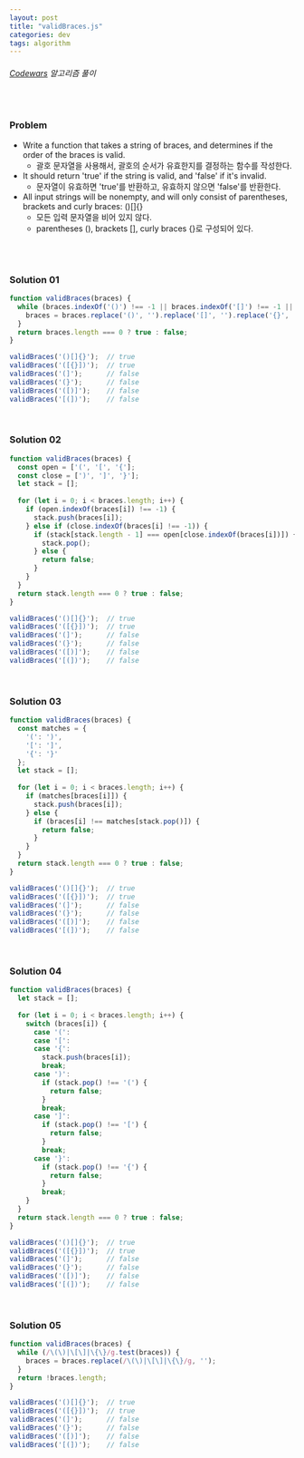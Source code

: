 ```yaml
---
layout: post
title: "validBraces.js"
categories: dev
tags: algorithm
---
```


###### [Codewars](https://www.codewars.com) 알고리즘 풀이

<br>

### Problem

- Write a function that takes a string of braces, and determines if the order of the braces is valid.
  - 괄호 문자열을 사용해서, 괄호의 순서가 유효한지를 결정하는 함수를 작성한다.
- It should return 'true' if the string is valid, and 'false' if it's invalid.
  - 문자열이 유효하면 'true'를 반환하고, 유효하지 않으면 'false'를 반환한다.
- All input strings will be nonempty, and will only consist of parentheses, brackets and curly braces: \()\[]\{}
  - 모든 입력 문자열을 비어 있지 않다.
  - parentheses \(), brackets \[], curly braces \{}로 구성되어 있다.

<br>

<br>

### Solution 01

```js
function validBraces(braces) {
  while (braces.indexOf('()') !== -1 || braces.indexOf('[]') !== -1 || braces.indexOf('{}') !== -1) {
    braces = braces.replace('()', '').replace('[]', '').replace('{}', '');
  }
  return braces.length === 0 ? true : false;
}

validBraces('()[]{}');  // true
validBraces('([{}])');  // true
validBraces('(]');      // false
validBraces('(}');      // false
validBraces('([)]');    // false
validBraces('[(])');    // false
```

<br>

### Solution 02

```js
function validBraces(braces) {
  const open = ['(', '[', '{'];
  const close = [')', ']', '}'];
  let stack = [];
  
  for (let i = 0; i < braces.length; i++) {
    if (open.indexOf(braces[i]) !== -1) {
      stack.push(braces[i]);
    } else if (close.indexOf(braces[i] !== -1)) {
      if (stack[stack.length - 1] === open[close.indexOf(braces[i])]) {
        stack.pop();
      } else {
        return false;
      }
    }
  }
  return stack.length === 0 ? true : false;
}

validBraces('()[]{}');  // true
validBraces('([{}])');  // true
validBraces('(]');      // false
validBraces('(}');      // false
validBraces('([)]');    // false
validBraces('[(])');    // false
```

<br>

### Solution 03

```js
function validBraces(braces) {
  const matches = {
    '(': ')',
    '[': ']',
    '{': '}'
  };
  let stack = [];
  
  for (let i = 0; i < braces.length; i++) {
    if (matches[braces[i]]) {
      stack.push(braces[i]);
    } else {
      if (braces[i] !== matches[stack.pop()]) {
        return false;
      }
    }
  }
  return stack.length === 0 ? true : false;
}

validBraces('()[]{}');  // true
validBraces('([{}])');  // true
validBraces('(]');      // false
validBraces('(}');      // false
validBraces('([)]');    // false
validBraces('[(])');    // false
```

<br>

### Solution 04

```js
function validBraces(braces) {
  let stack = [];
  
  for (let i = 0; i < braces.length; i++) {
    switch (braces[i]) {
      case '(':
      case '[':
      case '{':
        stack.push(braces[i]);
        break;
      case ')':
        if (stack.pop() !== '(') {
          return false;
        }
        break;
      case ']':
        if (stack.pop() !== '[') {
          return false;
        }
        break;
      case '}':
        if (stack.pop() !== '{') {
          return false;
        }
        break;
    }
  }
  return stack.length === 0 ? true : false;
}

validBraces('()[]{}');  // true
validBraces('([{}])');  // true
validBraces('(]');      // false
validBraces('(}');      // false
validBraces('([)]');    // false
validBraces('[(])');    // false
```

<br>

### Solution 05

```js
function validBraces(braces) {
  while (/\(\)|\[\]|\{\}/g.test(braces)) {
    braces = braces.replace(/\(\)|\[\]|\{\}/g, '');
  }
  return !braces.length;
}

validBraces('()[]{}');  // true
validBraces('([{}])');  // true
validBraces('(]');      // false
validBraces('(}');      // false
validBraces('([)]');    // false
validBraces('[(])');    // false
```

<br>

<br>
